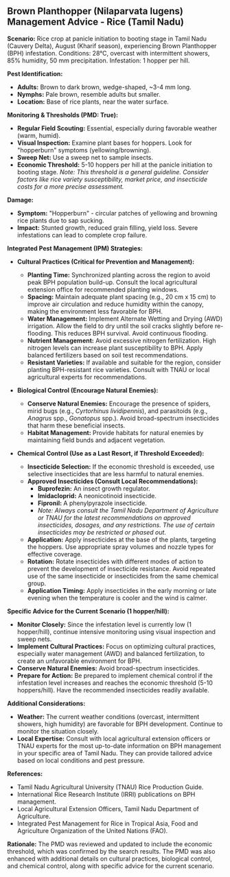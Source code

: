 ## Brown Planthopper (Nilaparvata lugens) Management Advice - Rice (Tamil Nadu)

**Scenario:** Rice crop at panicle initiation to booting stage in Tamil Nadu (Cauvery Delta), August (Kharif season), experiencing Brown Planthopper (BPH) infestation. Conditions: 28°C, overcast with intermittent showers, 85% humidity, 50 mm precipitation. Infestation: 1 hopper per hill.

**Pest Identification:**

*   **Adults:** Brown to dark brown, wedge-shaped, ~3-4 mm long.
*   **Nymphs:** Pale brown, resemble adults but smaller.
*   **Location:** Base of rice plants, near the water surface.

**Monitoring & Thresholds (PMD: True):**

*   **Regular Field Scouting:** Essential, especially during favorable weather (warm, humid).
*   **Visual Inspection:** Examine plant bases for hoppers. Look for "hopperburn" symptoms (yellowing/browning).
*   **Sweep Net:** Use a sweep net to sample insects.
*   **Economic Threshold:** 5-10 hoppers per hill at the panicle initiation to booting stage. *Note: This threshold is a general guideline. Consider factors like rice variety susceptibility, market price, and insecticide costs for a more precise assessment.*

**Damage:**

*   **Symptom:** "Hopperburn" - circular patches of yellowing and browning rice plants due to sap sucking.
*   **Impact:** Stunted growth, reduced grain filling, yield loss. Severe infestations can lead to complete crop failure.

**Integrated Pest Management (IPM) Strategies:**

*   **Cultural Practices (Critical for Prevention and Management):**
    *   **Planting Time:** Synchronized planting across the region to avoid peak BPH population build-up. Consult the local agricultural extension office for recommended planting windows.
    *   **Spacing:** Maintain adequate plant spacing (e.g., 20 cm x 15 cm) to improve air circulation and reduce humidity within the canopy, making the environment less favorable for BPH.
    *   **Water Management:** Implement Alternate Wetting and Drying (AWD) irrigation. Allow the field to dry until the soil cracks slightly before re-flooding. This reduces BPH survival. Avoid continuous flooding.
    *   **Nutrient Management:** Avoid excessive nitrogen fertilization. High nitrogen levels can increase plant susceptibility to BPH. Apply balanced fertilizers based on soil test recommendations.
    *   **Resistant Varieties:** If available and suitable for the region, consider planting BPH-resistant rice varieties. Consult with TNAU or local agricultural experts for recommendations.

*   **Biological Control (Encourage Natural Enemies):**
    *   **Conserve Natural Enemies:** Encourage the presence of spiders, mirid bugs (e.g., *Cyrtorhinus lividipennis*), and parasitoids (e.g., *Anagrus* spp., *Gonatopus* spp.). Avoid broad-spectrum insecticides that harm these beneficial insects.
    *   **Habitat Management:** Provide habitats for natural enemies by maintaining field bunds and adjacent vegetation.

*   **Chemical Control (Use as a Last Resort, if Threshold Exceeded):**
    *   **Insecticide Selection:** If the economic threshold is exceeded, use selective insecticides that are less harmful to natural enemies.
    *   **Approved Insecticides (Consult Local Recommendations):**
        *   **Buprofezin:** An insect growth regulator.
        *   **Imidacloprid:** A neonicotinoid insecticide.
        *   **Fipronil:** A phenylpyrazole insecticide.
        *   *Note: Always consult the Tamil Nadu Department of Agriculture or TNAU for the latest recommendations on approved insecticides, dosages, and any restrictions. The use of certain insecticides may be restricted or phased out.*
    *   **Application:** Apply insecticides at the base of the plants, targeting the hoppers. Use appropriate spray volumes and nozzle types for effective coverage.
    *   **Rotation:** Rotate insecticides with different modes of action to prevent the development of insecticide resistance. Avoid repeated use of the same insecticide or insecticides from the same chemical group.
    *   **Application Timing:** Apply insecticides in the early morning or late evening when the temperature is cooler and the wind is calmer.

**Specific Advice for the Current Scenario (1 hopper/hill):**

*   **Monitor Closely:** Since the infestation level is currently low (1 hopper/hill), continue intensive monitoring using visual inspection and sweep nets.
*   **Implement Cultural Practices:** Focus on optimizing cultural practices, especially water management (AWD) and balanced fertilization, to create an unfavorable environment for BPH.
*   **Conserve Natural Enemies:** Avoid broad-spectrum insecticides.
*   **Prepare for Action:** Be prepared to implement chemical control if the infestation level increases and reaches the economic threshold (5-10 hoppers/hill). Have the recommended insecticides readily available.

**Additional Considerations:**

*   **Weather:** The current weather conditions (overcast, intermittent showers, high humidity) are favorable for BPH development. Continue to monitor the situation closely.
*   **Local Expertise:** Consult with local agricultural extension officers or TNAU experts for the most up-to-date information on BPH management in your specific area of Tamil Nadu. They can provide tailored advice based on local conditions and pest pressure.

**References:**

*   Tamil Nadu Agricultural University (TNAU) Rice Production Guide.
*   International Rice Research Institute (IRRI) publications on BPH management.
*   Local Agricultural Extension Officers, Tamil Nadu Department of Agriculture.
*   Integrated Pest Management for Rice in Tropical Asia, Food and Agriculture Organization of the United Nations (FAO).

**Rationale:** The PMD was reviewed and updated to include the economic threshold, which was confirmed by the search results. The PMD was also enhanced with additional details on cultural practices, biological control, and chemical control, along with specific advice for the current scenario.